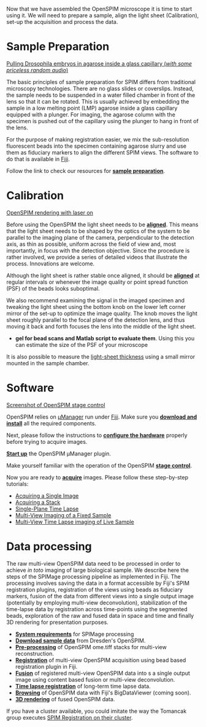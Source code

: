 ---
---
Now that we have assembled the OpenSPIM microscope it is time to start using it. We will need to prepare a sample, align the light sheet (Calibration), set-up the acquisition and process the data.

# Sample Preparation

[Pulling Drosophila embryos in agarose inside a glass capillary (*with some priceless random audio*)](https://youtu.be/G6P52G06oPw)

The basic principles of sample preparation for SPIM differs from traditional microscopy technologies. There are no glass slides or coverslips. Instead, the sample needs to be suspended in a water filled chamber in front of the lens so that it can be rotated. This is usually achieved by embedding the sample in a low melting point (LMP) agarose inside a glass capillary equipped with a plunger. For imaging, the agarose column with the specimen is pushed out of the capillary using the plunger to hang in front of the lens.

For the purpose of making registration easier, we mix the sub-resolution fluorescent beads into the specimen containing agarose slurry and use them as fiduciary markers to align the different SPIM views. The software to do that is available in [Fiji](https://fiji.sc).

Follow the link to check our resources for [**sample preparation**](Sample_Preparation).

# Calibration

[OpenSPIM rendering with laser on](images/1I_1D_OpenSPIM.png "OpenSPIM rendering with laser on")

Before using the OpenSPIM the light sheet needs to be [**aligned**](Light-sheet_Calibration).
This means that the light sheet needs to be shaped by the optics of the system to be parallel to the imaging plane of the camera, perpendicular to the detection axis, as thin as possible, uniform across the field of view and, most importantly, in focus with the detection objective. Since the procedure is rather involved, we provide a series of detailed videos that illustrate the process. Innovations are welcome.

Although the light sheet is rather stable once aligned, it should be [**aligned**](Light-sheet_Calibration) at regular intervals or whenever the image quality or point spread function (PSF) of the beads looks suboptimal.

We also recommend examining the signal in the imaged specimen and tweaking the light sheet using the bottom knob on the lower left corner mirror of the set-up to optimize the image quality. The knob moves the light sheet roughly parallel to the focal plane of the detection lens, and thus moving it back and forth focuses the lens into the middle of the light sheet.

  - **gel for bead scans and Matlab script to evaluate them**. Using this you can estimate the size of the PSF of your microscope

It is also possible to measure the [light-sheet thickness](Light_sheet_characterization) using a small mirror mounted in the sample chamber.

# Software

[Screenshot of OpenSPIM stage control](images/Stagecontrols.png "Screenshot of OpenSPIM stage control")

OpenSPIM relies on [µManager](https://micro-manager.org/wiki/) run under [Fiji](https://fiji.sc). Make sure you [**download and install**](Downloads) all the required components.

Next, please follow the instructions to [**configure the hardware**](Downloads#Initial_hardware_configuration) properly before trying to acquire images.

[**Start up**](OpenSPIM_Software_start_up) the OpenSPIM µManager plugin.

Make yourself familiar with the operation of the OpenSPIM [**stage control**](OpenSPIM_stage_control).

Now you are ready to [**acquire**](Acquisition) images.
Please follow these step-by-step tutorials:

  - [Acquiring a Single Image](Acquisition#Acquiring_a_Single_Image)
  - [Acquiring a Stack](Acquisition#Acquiring_a_Stack)
  - [Single-Plane Time Lapse](Acquisition#Single-Plane_Time_Lapse)
  - [Multi-View Imaging of a Fixed Sample](Acquisition#Multi-View_Imaging_of_a_Fixed_Sample)
  - [Multi-View Time Lapse imaging of Live Sample](Acquisition#Multi-View_Time_Lapses)

# Data processing

The raw multi-view OpenSPIM data need to be processed in order to achieve *in toto* imaging of large biological sample. We describe here the steps of the SPIMage processing pipeline as implemented in Fiji. The processing involves saving the data in a format accessible by Fiji's SPIM registration plugins, registration of the views using beads as fiduciary markers, fusion of the data from different views into a single output image (potentially by employing multi-view deconvolution), stabilization of the time-lapse data by registration across time-points using the segmented beads, exploration of the raw and fused data in space and time and finally 3D rendering for presentation purposes.

  - [**System requirements**](Pre-requisites) for SPIMage processing
  - [**Download sample data**](Raw_data) from Dresden's OpenSPIM.
  - [**Pre-processing**](Pre-processing) of OpenSPIM ome.tiff stacks for multi-view reconstruction.
  - [**Registration**](Registration) of multi-view OpenSPIM acquisition using bead based registration plugin in Fiji.
  - [**Fusion**](Fusion) of registered multi-view OpenSPIM data into s a single output image using content based fusion or multi-view deconvolution.
  - [**Time lapse registration**](Timelapse_Registration) of long-term time lapse data.
  - [**Browsing**](Browsing) of OpenSPIM data with Fiji's BigDataViewer (coming soon).
  - [**3D rendering**](3D_rendering) of fused OpenSPIM data.

If you have a cluster available, you could imitate the way the Tomancak group executes [SPIM Registration on their cluster](https://fiji.sc/SPIM_Registration_on_cluster).
